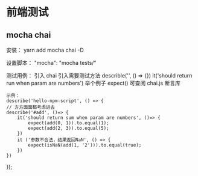 # 前端测试

## mocha chai
安装：
    yarn add mocha chai -D

设置脚本：
    "mocha": "mocha tests/"

测试用例：
    引入 chai
    引入需要测试方法
    describle('', () => {})
    it('should return run when param are numbers') 举个例子
    expect()   可查阅 chai.js 断言库

    示例：
    describe('hello-npm-script', () => {
    // 方方面面都考虑进去
    describe('#add', ()=> {
        it('should return sum when param are numbers', ()=> {
            expect(add(0, 1)).to.equal(1);
            expect(add(2, 3)).to.equal(5);
        })
        it ('参数不合法，结果返回NaN', () => {
            expect(isNaN(add(1, '2'))).to.equal(true);
        })
    })
});

